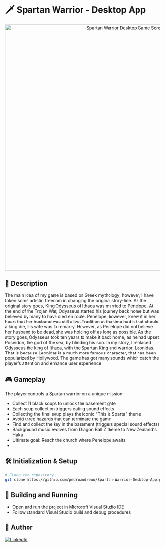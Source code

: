 # 🗡️ Spartan Warrior - Desktop App

<div align="center">
  <img src="https://github.com/user-attachments/assets/49d77249-4168-4a9e-85be-f44c064df4ef" alt="Spartan Warrior Desktop Game Screenshot" width="800"/>
</div>

## 📰 Description
The main idea of my game is based on Greek mythology; however, I have taken some artistic freedom in changing the original story-line. As the original story goes, King Odysseus of Ithaca was married to Penelope. At the end of the Trojan War, Odysseus started his journey back home but was believed by many to have died en route. Penelope, however, knew it in her heart that her husband was still alive. Tradition at the time had it that should a king die, his wife was to remarry. However, as Penelope did not believe her husband to be dead, she was holding off as long as possible. As the story goes, Odysseus took ten years to make it back home, as he had upset Poseidon, the god of the sea, by blinding his son. In my story, I replaced Odysseus the king of Ithaca, with the Spartan King and warrior, Leonidas. That is because Leonidas is a much more famous character, that has been popularized by Hollywood. The game has got many sounds which catch the player’s attention and enhance user experience

## 🎮 Gameplay
The player controls a Spartan warrior on a unique mission:
- Collect 11 black soups to unlock the basement gate
- Each soup collection triggers eating sound effects
- Collecting the final soup plays the iconic "This is Sparta" theme
- Avoid three hazards that can terminate the game
- Find and collect the key in the basement (triggers special sound effects)
- Background music evolves from Dragon Ball Z theme to New Zealand's Haka
- Ultimate goal: Reach the church where Penelope awaits
- 
## 🛠 Initialization & Setup
```bash
# Clone the repository
git clone https://github.com/pedroandreou/Spartan-Warrior-Desktop-App.git
```

## 🚀 Building and Running
- Open and run the project in Microsoft Visual Studio IDE
- Follow standard Visual Studio build and debug procedures

## 👤 Author
<p align="left">
  <a href="https://www.linkedin.com/in/petrosandreou80/">
    <img src="https://img.shields.io/badge/Petros_LinkedIn-0077B5?style=for-the-badge&logo=linkedin&logoColor=white" alt="LinkedIn"/>
  </a>
</p>
